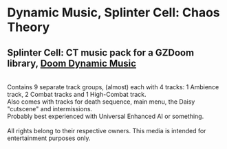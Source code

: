 # Dynamic Music, Splinter Cell: Chaos Theory
## Splinter Cell: CT music pack for a GZDoom library, [Doom Dynamic Music](https://github.com/jankespro12/DoomDynMus)<br>
<br>
Contains 9 separate track groups, (almost) each with 4 tracks: 1 Ambience track, 2 Combat tracks and 1 High-Combat track.<br>
Also comes with tracks for death sequence, main menu, the Daisy "cutscene" and intermissions.<br>
Probably best experienced with Universal Enhanced AI or something.<br>
<br>
All rights belong to their respective owners. This media is intended for entertainment purposes only.
